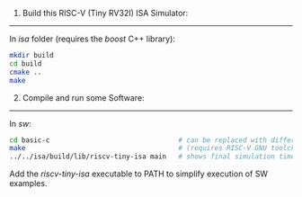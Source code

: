 1) Build this RISC-V (Tiny RV32I) ISA Simulator:
------------------------------------------------

In *isa* folder (requires the *boost* C++ library):
 
```bash
mkdir build
cd build
cmake ..
make
```


2) Compile and run some Software:
---------------------------------

In *sw*:

```bash
cd basic-c                                # can be replaced with different example
make                                      # (requires RISC-V GNU toolchain in PATH)
../../isa/build/lib/riscv-tiny-isa main   # shows final simulation time as well as register and pc contents
```

Add the *riscv-tiny-isa* executable to PATH to simplify execution of SW examples.
